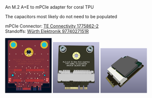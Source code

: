 An M.2 A+E to mPCIe adapter for coral TPU

The capacitors most likely do not need to be populated

mPCIe Connector: [TE Connectivity 1775862-2](https://www.digikey.co.uk/en/products/detail/te-connectivity-amp-connectors/1775862-2/5430585)  
Standoffs: [Würth Elektronik 9774027151R](https://www.digikey.co.uk/en/products/detail/w%C3%BCrth-elektronik/9774027151R/5320625)  

<p float="left">
  <img src="/images/board.PNG" width="30%" />
  <img src="/images/3d.PNG" width="30%" /> 
  <img src="/images/3dcoral.PNG" width="30%" />
</p>
